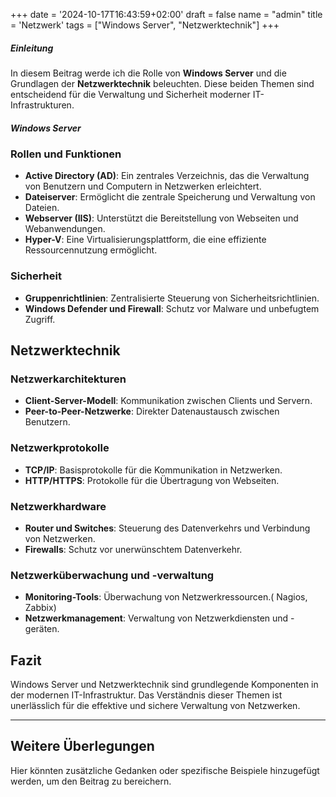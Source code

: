 +++
date = '2024-10-17T16:43:59+02:00'
draft = false
name = "admin"
title = 'Netzwerk'
tags = ["Windows Server", "Netzwerktechnik"]
+++

##### Einleitung

In diesem Beitrag werde ich die Rolle von **Windows Server** und die Grundlagen der **Netzwerktechnik** beleuchten. Diese beiden Themen sind entscheidend für die Verwaltung und Sicherheit moderner IT-Infrastrukturen.

<!--more-->

##### Windows Server

### Rollen und Funktionen

- **Active Directory (AD)**: Ein zentrales Verzeichnis, das die Verwaltung von Benutzern und Computern in Netzwerken erleichtert.
- **Dateiserver**: Ermöglicht die zentrale Speicherung und Verwaltung von Dateien.
- **Webserver (IIS)**: Unterstützt die Bereitstellung von Webseiten und Webanwendungen.
- **Hyper-V**: Eine Virtualisierungsplattform, die eine effiziente Ressourcennutzung ermöglicht.

### Sicherheit

- **Gruppenrichtlinien**: Zentralisierte Steuerung von Sicherheitsrichtlinien.
- **Windows Defender und Firewall**: Schutz vor Malware und unbefugtem Zugriff.

<!--more-->

## Netzwerktechnik

### Netzwerkarchitekturen

- **Client-Server-Modell**: Kommunikation zwischen Clients und Servern.
- **Peer-to-Peer-Netzwerke**: Direkter Datenaustausch zwischen Benutzern.

### Netzwerkprotokolle

- **TCP/IP**: Basisprotokolle für die Kommunikation in Netzwerken.
- **HTTP/HTTPS**: Protokolle für die Übertragung von Webseiten.

### Netzwerkhardware

- **Router und Switches**: Steuerung des Datenverkehrs und Verbindung von Netzwerken.
- **Firewalls**: Schutz vor unerwünschtem Datenverkehr.

### Netzwerküberwachung und -verwaltung

- **Monitoring-Tools**: Überwachung von Netzwerkressourcen.( Nagios, Zabbix)
- **Netzwerkmanagement**: Verwaltung von Netzwerkdiensten und -geräten.

## Fazit

Windows Server und Netzwerktechnik sind grundlegende Komponenten in der modernen IT-Infrastruktur. Das Verständnis dieser Themen ist unerlässlich für die effektive und sichere Verwaltung von Netzwerken.

---

## Weitere Überlegungen

Hier könnten zusätzliche Gedanken oder spezifische Beispiele hinzugefügt werden, um den Beitrag zu bereichern.

